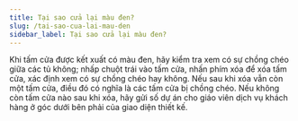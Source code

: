 ```yaml
---
title: Tại sao cửa lại màu đen?
slug: /tai-sao-cua-lai-mau-den
sidebar_label: Tại sao cửa lại màu đen?
---
```


Khi tấm cửa được kết xuất có màu đen, hãy kiểm tra xem có sự chồng chéo giữa các tủ không; nhấp chuột trái vào tấm cửa, nhấn phím xóa để xóa tấm cửa, xác định xem có sự chồng chéo hay không. Nếu sau khi xóa vẫn còn một tấm cửa, điều đó có nghĩa là các tấm cửa bị chồng chéo. Nếu không còn tấm cửa nào sau khi xóa, hãy gửi số dự án cho giáo viên dịch vụ khách hàng ở góc dưới bên phải của giao diện thiết kế.